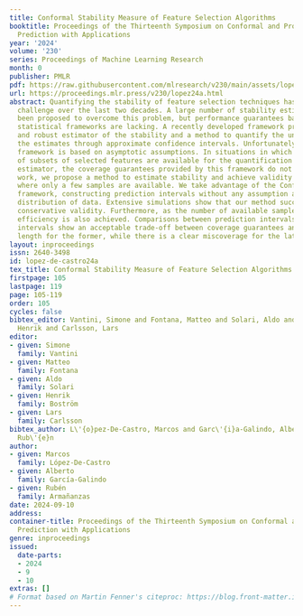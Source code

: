 ```yaml
---
title: Conformal Stability Measure of Feature Selection Algorithms
booktitle: Proceedings of the Thirteenth Symposium on Conformal and Probabilistic
  Prediction with Applications
year: '2024'
volume: '230'
series: Proceedings of Machine Learning Research
month: 0
publisher: PMLR
pdf: https://raw.githubusercontent.com/mlresearch/v230/main/assets/lopez-de-castro24a/lopez-de-castro24a.pdf
url: https://proceedings.mlr.press/v230/lopez24a.html
abstract: Quantifying the stability of feature selection techniques has been an ongoing
  challenge over the last two decades. A large number of stability estimators have
  been proposed to overcome this problem, but performance guarantees based on suitable
  statistical frameworks are lacking. A recently developed framework proposed a new
  and robust estimator of the stability and a method to quantify the uncertainty of
  the estimates through approximate confidence intervals. Unfortunately, this statistical
  framework is based on asymptotic assumptions. In situations in which a low number
  of subsets of selected features are available for the quantification of the stability
  estimator, the coverage guarantees provided by this framework do not hold. In this
  work, we propose a method to estimate stability and achieve validity in a situation
  where only a few samples are available. We take advantage of the Conformal Prediction
  framework, constructing prediction intervals without any assumption about the underlying
  distribution of data. Extensive simulations show that our method successfully achieves
  conservative validity. Furthermore, as the number of available samples increases
  efficiency is also achieved. Comparisons between prediction intervals and confidence
  intervals show an acceptable trade-off between coverage guarantees and the interval
  length for the former, while there is a clear miscoverage for the latter.
layout: inproceedings
issn: 2640-3498
id: lopez-de-castro24a
tex_title: Conformal Stability Measure of Feature Selection Algorithms
firstpage: 105
lastpage: 119
page: 105-119
order: 105
cycles: false
bibtex_editor: Vantini, Simone and Fontana, Matteo and Solari, Aldo and Bostr\"{o}m,
  Henrik and Carlsson, Lars
editor:
- given: Simone
  family: Vantini
- given: Matteo
  family: Fontana
- given: Aldo
  family: Solari
- given: Henrik
  family: Boström
- given: Lars
  family: Carlsson
bibtex_author: L\'{o}pez-De-Castro, Marcos and Garc\'{i}a-Galindo, Alberto and Arma\~{n}anzas,
  Rub\'{e}n
author:
- given: Marcos
  family: López-De-Castro
- given: Alberto
  family: García-Galindo
- given: Rubén
  family: Armañanzas
date: 2024-09-10
address:
container-title: Proceedings of the Thirteenth Symposium on Conformal and Probabilistic
  Prediction with Applications
genre: inproceedings
issued:
  date-parts:
  - 2024
  - 9
  - 10
extras: []
# Format based on Martin Fenner's citeproc: https://blog.front-matter.io/posts/citeproc-yaml-for-bibliographies/
---
```


